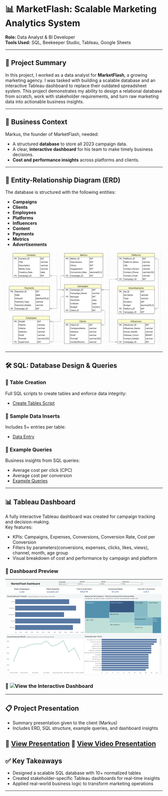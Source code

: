 # 📊 MarketFlash: Scalable Marketing Analytics System

**Role:** Data Analyst & BI Developer  
**Tools Used:** SQL, Beekeeper Studio, Tableau, Google Sheets  

---

## 🧠 Project Summary

In this project, I worked as a data analyst for **MarketFlash**, a growing marketing agency. I was tasked with building a scalable database and an interactive Tableau dashboard to replace their outdated spreadsheet system. This project demonstrates my ability to design a relational database from scratch, work with stakeholder requirements, and turn raw marketing data into actionable business insights.

---

## 🎯 Business Context

Markus, the founder of MarketFlash, needed:
- A structured **database** to store all 2023 campaign data.
- A clear, **interactive dashboard** for his team to make timely business decisions.
- **Cost and performance insights** across platforms and clients.

---

## 📐 Entity-Relationship Diagram (ERD)

The database is structured with the following entities:
- **Campaigns**
- **Clients**
- **Employees**
- **Platforms**
- **Influencers**
- **Content**
- **Payments**
- **Metrics**
- **Advertisements**

![ERD](erd/marketflash_edr.png)

---

## 🛠️ SQL: Database Design & Queries

### 📂 Table Creation
Full SQL scripts to create tables and enforce data integrity:
- [Create Tables Script](https://www.notion.so/Table-Creation-SQL-Queries-22452541c16580eabc16e139a995c74a?source=copy_link)

### 📂 Sample Data Inserts
Includes 5+ entries per table:
- [Data Entry](https://www.notion.so/Sample-Data-Entry-22452541c16580d48fedc9cbb0fc95d2?source=copy_link)

### 📂 Example Queries
Business insights from SQL queries:
- Average cost per click (CPC)
- Average cost per conversion
- [Example Queries](https://www.notion.so/Sample-Queries-22452541c16580229c4bc8d7fadd57a9?source=copy_link)

---

## 📊 Tableau Dashboard

A fully interactive Tableau dashboard was created for campaign tracking and decision-making.  
Key features:
- KPIs: Campaigns, Expenses, Conversions, Conversion Rate, Cost per Conversion
- Filters by parameters(conversions, expenses, clicks, likes, views), channel, month, age group
- Visual breakdown of cost and performance by campaign and platform

### 📸 Dashboard Preview
![Dashboard](tableau/Dashboard.png)

### 🔗 ![View the Interactive Dashboard](https://public.tableau.com/views/MarketFlash_17425862409130/Dashboard1?:language=en-US&:sid=&:redirect=auth&:display_count=n&:origin=viz_share_link)

---

## 📋 Project Presentation

- Summary presentation given to the client (Markus)
- Includes ERD, SQL structure, example queries, and dashboard insights

📄 [View Presentation](presentation/MarketFlash.pdf)
🎥 [View Video Presentation](https://www.loom.com/share/8e9f91b3b933452ab155471f6ac9e334?sid=bd0f0c1b-19ff-4117-8e85-41dc3ab1ca9b)
---

## ✅ Key Takeaways

- Designed a scalable SQL database with 10+ normalized tables
- Created stakeholder-specific Tableau dashboards for real-time insights
- Applied real-world business logic to transform marketing operations

---

